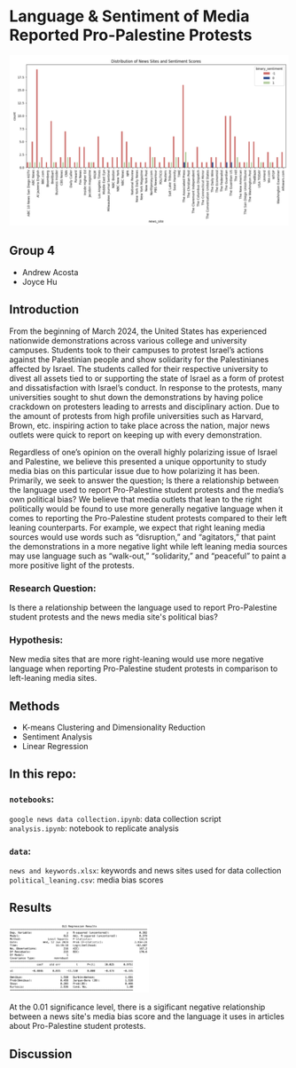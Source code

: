 #  Language & Sentiment of Media Reported Pro-Palestine Protests

<img src="https://github.com/jjoycehu/poli-179/blob/640d2aaba13e5385b864f9e59fdb117e12c4300c/figures/news_sentiment.png" />

## Group 4
- Andrew Acosta
- Joyce Hu

## Introduction
   From the beginning of March 2024, the United States has experienced nationwide demonstrations across various college and university campuses. Students took to their campuses to protest Israel’s actions against the Palestinian people and show solidarity for the Palestinianes affected by Israel. The students called for their respective university to divest all assets tied to or supporting the state of Israel as a form of protest and dissatisfaction with Israel’s conduct. In response to the protests, many universities sought to shut down the demonstrations by having police crackdown on protesters leading to arrests and disciplinary action. Due to the amount of protests from high profile universities such as Harvard, Brown, etc. inspiring action to take place across the nation, major news outlets were quick to report on keeping up with every demonstration.

  Regardless of one’s opinion on the overall highly polarizing issue of Israel and Palestine, we believe this presented a unique opportunity to study media bias on this particular issue due to how polarizing it has been. Primarily, we seek to answer the question; Is there a relationship between the language used to report Pro-Palestine student protests and the media’s own political bias? We believe that media outlets that lean to the right politically would be found to use more generally negative language when it comes to reporting the Pro-Palestine student protests compared to their left leaning counterparts. For example, we expect that right leaning media sources would use words such as “disruption,” and  “agitators,” that paint the demonstrations in a more negative light while left leaning media sources may use language such as “walk-out,” “solidarity,” and “peaceful” to paint a more positive light of the protests.


### Research Question: 
Is there a relationship between the language used to report Pro-Palestine student protests and the news media site's political bias?

### Hypothesis: 
New media sites that are more right-leaning would use more negative language when reporting Pro-Palestine student protests in comparison to left-leaning media sites. 

## Methods
- K-means Clustering and Dimensionality Reduction
- Sentiment Analysis
- Linear Regression


## In this repo: 

### `notebooks`: 

`google news data collection.ipynb`: data collection script  
`analysis.ipynb`: notebook to replicate analysis  

### `data`: 
`news and keywords.xlsx`: keywords and news sites used for data collection  
`political_leaning.csv`: media bias scores  


## Results

<img src="https://github.com/jjoycehu/poli-179/blob/cc6246f38c44124cd12b87e23384f20629613748/figures/ols_results.png" width="50%"/>

At the 0.01 significance level, there is a sigificant negative relationship between a news site's media bias score and the language it uses in articles about Pro-Palestine student protests. 

## Discussion 
   